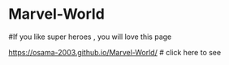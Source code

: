 # Marvel-World

#If you like super heroes , you will love this page

https://osama-2003.github.io/Marvel-World/ # click here to see
